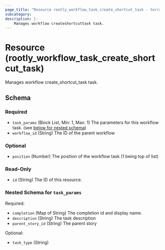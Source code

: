 ```yaml
---
page_title: "Resource rootly_workflow_task_create_shortcut_task - terraform-provider-rootly"
subcategory:
description: |-
    Manages workflow createshortcuttask task.
---
```


# Resource (rootly_workflow_task_create_shortcut_task)

Manages workflow create_shortcut_task task.

<!-- schema generated by tfplugindocs -->
## Schema

### Required

- `task_params` (Block List, Min: 1, Max: 1) The parameters for this workflow task. (see [below for nested schema](#nestedblock--task_params))
- `workflow_id` (String) The ID of the parent workflow

### Optional

- `position` (Number) The position of the workflow task (1 being top of list)

### Read-Only

- `id` (String) The ID of this resource.

<a id="nestedblock--task_params"></a>
### Nested Schema for `task_params`

Required:

- `completion` (Map of String) The completion id and display name.
- `description` (String) The task description
- `parent_story_id` (String) The parent story

Optional:

- `task_type` (String)
